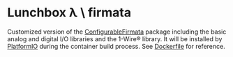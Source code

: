 # Lunchbox λ \ firmata

Customized version of the [ConfigurableFirmata](linhttps://github.com/firmata/ConfigurableFirmatak) package including the basic analog and digital I/O libraries and the 1-Wire® library. It will be installed by [PlatformIO](https://platformio.org/) during the container build process. See [Dockerfile](https://github.com/lunchbox-lambda/brain/blob/master/Dockerfile) for reference.
